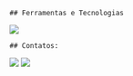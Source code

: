     ## Ferramentas e Tecnologias
    
  
  <img src="https://cdn.jsdelivr.net/gh/devicons/devicon@latest/icons/python/python-original-wordmark.svg" />
          
  
  
    ## Contatos:

<div>
<a href="https://instagram.com/seu-usuário-instagram-aqui" target="_blank"><img loading="lazy" src="https://img.shields.io/badge/-Instagram-%23E4405F?style=for-the-badge&logo=instagram&logoColor=white" target="_blank"></a>
<a href="https://www.instagram.com/wendell.25/" target="_blank"><img loading="lazy" src="https://img.shields.io/badge/-LinkedIn-%230077B5?style=for-the-badge&logo=linkedin&logoColor=white" target="_blank"></a>   
</div>

